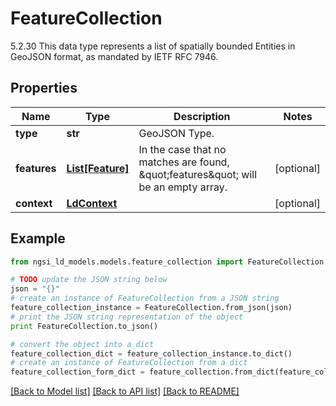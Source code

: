 # FeatureCollection

5.2.30 This data type represents a list of spatially bounded Entities in GeoJSON format, as mandated by IETF RFC 7946. 

## Properties

Name | Type | Description | Notes
------------ | ------------- | ------------- | -------------
**type** | **str** | GeoJSON Type.  | 
**features** | [**List[Feature]**](Feature.md) | In the case that no matches are found, \&quot;features\&quot; will be an empty array.  | [optional] 
**context** | [**LdContext**](LdContext.md) |  | [optional] 

## Example

```python
from ngsi_ld_models.models.feature_collection import FeatureCollection

# TODO update the JSON string below
json = "{}"
# create an instance of FeatureCollection from a JSON string
feature_collection_instance = FeatureCollection.from_json(json)
# print the JSON string representation of the object
print FeatureCollection.to_json()

# convert the object into a dict
feature_collection_dict = feature_collection_instance.to_dict()
# create an instance of FeatureCollection from a dict
feature_collection_form_dict = feature_collection.from_dict(feature_collection_dict)
```
[[Back to Model list]](../README.md#documentation-for-models) [[Back to API list]](../README.md#documentation-for-api-endpoints) [[Back to README]](../README.md)


